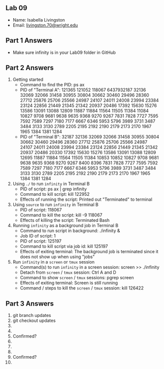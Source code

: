 ## Lab 09

- Name: Isabella Livingston
- Email: livingston.70@wright.edu

## Part 1 Answers

- Make sure infinity is in your Lab09 folder in GitHub

## Part 2 Answers

1. Getting started
   - Command to find the PID: ps ax
   - PID of "Terminal A": 121365 121052 118067 6437932187 32136 32069 32066 31458 30955 30804 30662 30460 29496 28360 27712 25876 25706 25566 24987 24107 24011 24008 23994 23384 23124 22856 21449 21345 21342 20937 20486 17392 15630 15276 13586 13091 13088 12809 11887 11884 11564 11505 11384 11084 10827 9708 9681 9638 9635 9368 9270 9267 7831 7828 7727 7595 7592 7589 7297 7180 7177 6667 6346 5953 5796 3989 3731 3487 3484 3133 3130 2789 2205 2195 2192 2190 2179 2173 2170 1967 1965 1384 1381 1284
   - PID of "Terminal B": 32187 32136 32069 32066 31458 30955 30804 30662 30460 29496 28360 27712 25876 25706 25566 24987 24107 24011 24008 23994 23384 23124 22856 21449 21345 21342 20937 20486 20330 17392 15630 15276 13586 13091 13088 12809 12695 11887 11884 11564 11505 11384 10853 10852 10827 9708 9681 9638 9635 9368 9270 9267 8400 8396 7831 7828 7727 7595 7592 7589 7297 7180 7177 6667 6346 5953 5796 3989 3731 3487 3484 3133 3130 2789 2205 2195 2192 2190 2179 2173 2170 1967 1965 1384 1381 1284
2. Using `./` to run `infinity` in Terminal B
   - PID of script: ps ax | grep infinity 
   - Command to kill script: kill 122952
   - Effects of running the script: Printed out "Terminated" to terminal
3. Using `source` to run `infinity` in Terminal B
   - PID of script: 118067
   - Command to kill the script: kill -9 118067
   - Effects of killing the script: Terminated Bash
4. Running `infinity` as a background job in Terminal B
   - Command to run script in background: ./infinity &
   - Job ID of script: 1
   - PID of script: 125197
   - Command to kill script via job id: kill 125197
   - Effects of exiting terminal: The background job is terminated since it does not show up when using "jobs"
5. Run `infinity` in a `screen` or `tmux` session 
   - Command(s) to run `infinity` in a screen session: screen >> ./infinity
   - Detach from `screen` / `tmux` session: Ctrl A and D
   - Command to show `screen` / `tmux` sessions: pgrep screen
   - Effects of exiting terminal: Screen is still running
   - Command / steps to kill the `screen` / `tmux` session: kill 126422

## Part 3 Answers

1. git branch updates
2. git checkout updates
3. 
4.
5. Confirmed?
6.
7.
8.
9. Confirmed?
10.
